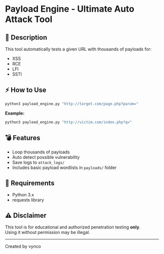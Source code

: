 # Payload Engine - Ultimate Auto Attack Tool 

## 🚀 Description
This tool automatically tests a given URL with thousands of payloads for:
- XSS
- RCE
- LFI
- SSTI

## ⚡ How to Use

```bash
python3 payload_engine.py "http://target.com/page.php?param="
```

**Example:**

```bash
python3 payload_engine.py "http://victim.com/index.php?q="
```

## 💣 Features

- Loop thousands of payloads
- Auto detect possible vulnerability
- Save logs to `attack_logs/`
- Includes basic payload wordlists in `payloads/` folder

## 🧨 Requirements

- Python 3.x
- requests library

## ⚠️ Disclaimer

This tool is for educational and authorized penetration testing **only**.  
Using it without permission may be illegal.

---

Created by vynco
